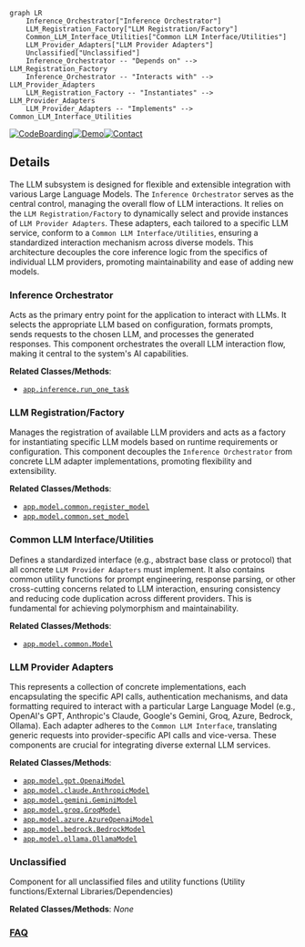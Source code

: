 ```mermaid
graph LR
    Inference_Orchestrator["Inference Orchestrator"]
    LLM_Registration_Factory["LLM Registration/Factory"]
    Common_LLM_Interface_Utilities["Common LLM Interface/Utilities"]
    LLM_Provider_Adapters["LLM Provider Adapters"]
    Unclassified["Unclassified"]
    Inference_Orchestrator -- "Depends on" --> LLM_Registration_Factory
    Inference_Orchestrator -- "Interacts with" --> LLM_Provider_Adapters
    LLM_Registration_Factory -- "Instantiates" --> LLM_Provider_Adapters
    LLM_Provider_Adapters -- "Implements" --> Common_LLM_Interface_Utilities
```

[![CodeBoarding](https://img.shields.io/badge/Generated%20by-CodeBoarding-9cf?style=flat-square)](https://github.com/CodeBoarding/CodeBoarding)[![Demo](https://img.shields.io/badge/Try%20our-Demo-blue?style=flat-square)](https://www.codeboarding.org/diagrams)[![Contact](https://img.shields.io/badge/Contact%20us%20-%20contact@codeboarding.org-lightgrey?style=flat-square)](mailto:contact@codeboarding.org)

## Details

The LLM subsystem is designed for flexible and extensible integration with various Large Language Models. The `Inference Orchestrator` serves as the central control, managing the overall flow of LLM interactions. It relies on the `LLM Registration/Factory` to dynamically select and provide instances of `LLM Provider Adapters`. These adapters, each tailored to a specific LLM service, conform to a `Common LLM Interface/Utilities`, ensuring a standardized interaction mechanism across diverse models. This architecture decouples the core inference logic from the specifics of individual LLM providers, promoting maintainability and ease of adding new models.

### Inference Orchestrator
Acts as the primary entry point for the application to interact with LLMs. It selects the appropriate LLM based on configuration, formats prompts, sends requests to the chosen LLM, and processes the generated responses. This component orchestrates the overall LLM interaction flow, making it central to the system's AI capabilities.


**Related Classes/Methods**:

- <a href="https://github.com/AutoCodeRoverSG/auto-code-rover/blob/mainapp/inference.py" target="_blank" rel="noopener noreferrer">`app.inference.run_one_task`</a>


### LLM Registration/Factory
Manages the registration of available LLM providers and acts as a factory for instantiating specific LLM models based on runtime requirements or configuration. This component decouples the `Inference Orchestrator` from concrete LLM adapter implementations, promoting flexibility and extensibility.


**Related Classes/Methods**:

- <a href="https://github.com/AutoCodeRoverSG/auto-code-rover/blob/mainapp/model/common.py" target="_blank" rel="noopener noreferrer">`app.model.common.register_model`</a>
- <a href="https://github.com/AutoCodeRoverSG/auto-code-rover/blob/mainapp/model/common.py" target="_blank" rel="noopener noreferrer">`app.model.common.set_model`</a>


### Common LLM Interface/Utilities
Defines a standardized interface (e.g., abstract base class or protocol) that all concrete `LLM Provider Adapters` must implement. It also contains common utility functions for prompt engineering, response parsing, or other cross-cutting concerns related to LLM interaction, ensuring consistency and reducing code duplication across different providers. This is fundamental for achieving polymorphism and maintainability.


**Related Classes/Methods**:

- <a href="https://github.com/AutoCodeRoverSG/auto-code-rover/blob/mainapp/model/common.py" target="_blank" rel="noopener noreferrer">`app.model.common.Model`</a>


### LLM Provider Adapters
This represents a collection of concrete implementations, each encapsulating the specific API calls, authentication mechanisms, and data formatting required to interact with a particular Large Language Model (e.g., OpenAI's GPT, Anthropic's Claude, Google's Gemini, Groq, Azure, Bedrock, Ollama). Each adapter adheres to the `Common LLM Interface`, translating generic requests into provider-specific API calls and vice-versa. These components are crucial for integrating diverse external LLM services.


**Related Classes/Methods**:

- <a href="https://github.com/AutoCodeRoverSG/auto-code-rover/blob/mainapp/model/gpt.py" target="_blank" rel="noopener noreferrer">`app.model.gpt.OpenaiModel`</a>
- <a href="https://github.com/AutoCodeRoverSG/auto-code-rover/blob/mainapp/model/claude.py" target="_blank" rel="noopener noreferrer">`app.model.claude.AnthropicModel`</a>
- <a href="https://github.com/AutoCodeRoverSG/auto-code-rover/blob/mainapp/model/gemini.py" target="_blank" rel="noopener noreferrer">`app.model.gemini.GeminiModel`</a>
- <a href="https://github.com/AutoCodeRoverSG/auto-code-rover/blob/mainapp/model/groq.py" target="_blank" rel="noopener noreferrer">`app.model.groq.GroqModel`</a>
- <a href="https://github.com/AutoCodeRoverSG/auto-code-rover/blob/mainapp/model/azure.py" target="_blank" rel="noopener noreferrer">`app.model.azure.AzureOpenaiModel`</a>
- <a href="https://github.com/AutoCodeRoverSG/auto-code-rover/blob/mainapp/model/bedrock.py" target="_blank" rel="noopener noreferrer">`app.model.bedrock.BedrockModel`</a>
- <a href="https://github.com/AutoCodeRoverSG/auto-code-rover/blob/mainapp/model/ollama.py" target="_blank" rel="noopener noreferrer">`app.model.ollama.OllamaModel`</a>


### Unclassified
Component for all unclassified files and utility functions (Utility functions/External Libraries/Dependencies)


**Related Classes/Methods**: _None_



### [FAQ](https://github.com/CodeBoarding/GeneratedOnBoardings/tree/main?tab=readme-ov-file#faq)